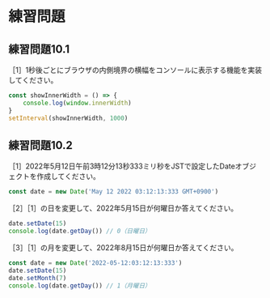 # 練習問題

## 練習問題10.1

［1］1秒後ごとにブラウザの内側境界の横幅をコンソールに表示する機能を実装してください。

```javascript
const showInnerWidth = () => {
	console.log(window.innerWidth)
}
setInterval(showInnerWidth, 1000)
```

## 練習問題10.2

［1］2022年5月12日午前3時12分13秒333ミリ秒をJSTで設定したDateオブジェクトを作成してください。

```javascript
const date = new Date('May 12 2022 03:12:13:333 GMT+0900')
```

［2］［1］の日を変更して、2022年5月15日が何曜日か答えてください。

```javascript
date.setDate(15)
console.log(date.getDay()) // 0（日曜日）
```

［3］［1］の月を変更して、2022年8月15日が何曜日か答えてください。

```javascript
const date = new Date('2022-05-12:03:12:13:333')
date.setDate(15)
date.setMonth(7)
console.log(date.getDay()) // 1（月曜日）
```
